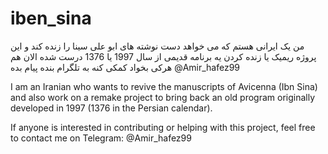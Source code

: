 # iben_sina
من یک ایرانی هستم که می خواهد دست نوشته های ابو علی سینا را زنده کند و این پروژه ریمیک یا زنده کردن یه برنامه قدیمی از سال 1997 یا 1376 درست شده الان هم هرکی بخواد کمکی کنه به تلگرام بنده پیام بده @Amir_hafez99

I am an Iranian who wants to revive the manuscripts of Avicenna (Ibn Sina) and also work on a remake project to bring back an old program originally developed in 1997 (1376 in the Persian calendar).

If anyone is interested in contributing or helping with this project, feel free to contact me on Telegram: @Amir_hafez99
